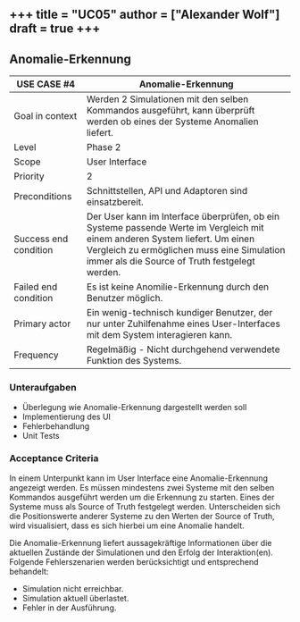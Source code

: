 +++
title = "UC05"
author = ["Alexander Wolf"]
draft = true
+++
---

## Anomalie-Erkennung

| USE CASE **#4**       | Anomalie-Erkennung |
|-----------------------|---------------------------------------------------------------------|
| Goal in context       | Werden 2 Simulationen mit den selben Kommandos ausgeführt, kann überprüft werden ob eines der Systeme Anomalien liefert. |
| Level                 | Phase 2|
| Scope                 | User Interface                                                 |
| Priority              | 2 |
| Preconditions         | Schnittstellen, API und Adaptoren sind einsatzbereit.                      |
| Success end condition | Der User kann im Interface überprüfen, ob ein Systeme passende Werte im Vergleich mit einem anderen System liefert. Um einen Vergleich zu ermöglichen muss eine Simulation immer als die Source of Truth festgelegt werden. |
| Failed end condition  | Es ist keine Anomilie-Erkennung durch den Benutzer möglich. |
| Primary actor         | Ein wenig-technisch kundiger Benutzer, der nur unter Zuhilfenahme eines User-Interfaces mit dem System interagieren kann. |
| Frequency             | Regelmäßig - Nicht durchgehend verwendete Funktion des Systems.                  |


### Unteraufgaben
- Überlegung wie Anomalie-Erkennung dargestellt werden soll
- Implementierung des UI
- Fehlerbehandlung
- Unit Tests

### Acceptance Criteria
In einem Unterpunkt kann im User Interface eine Anomalie-Erkennung angezeigt werden. Es müssen mindestens zwei Systeme mit den selben Kommandos ausgeführt werden um die Erkennung zu starten. Eines der Systeme muss als Source of Truth festgelegt werden. Unterscheiden sich die Positionswerte anderer Systeme zu den Werten der Source of Truth, wird visualisiert, dass es sich hierbei um eine Anomalie handelt.

Die Anomalie-Erkennung liefert aussagekräftige Informationen über die aktuellen Zustände der Simulationen und den Erfolg der Interaktion(en).
Folgende Fehlerszenarien werden berücksichtigt und entsprechend behandelt:
- Simulation nicht erreichbar.
- Simulation aktuell überlastet.
- Fehler in der Ausführung.
